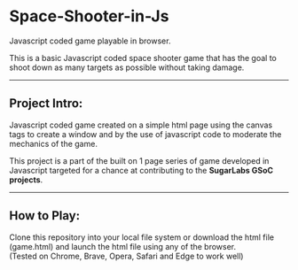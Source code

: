 # Space-Shooter-in-Js

Javascript coded game playable in browser.

This is a basic Javascript coded space shooter game that has the goal to shoot down as many targets as possible without taking damage.

---

## Project Intro:

Javascript coded game created on a simple html page using the canvas tags to create a window and by the use of javascript code to moderate the mechanics of the game.

This project is a part of the built on 1 page series of game developed in Javascript targeted for a chance at contributing to the **SugarLabs GSoC projects**.

---

## How to Play:

Clone this repository into your local file system or download the html file (game.html) and launch the html file using any of the browser. <br>
(Tested on Chrome, Brave, Opera, Safari and Edge to work well)

